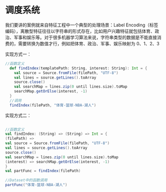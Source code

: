 # 调度系统

我们要讲的案例就来自特征工程中一个典型的处理场景：Label Encoding（标签编码），离散型特征往往以字符串的形式存在，比如用户兴趣特征就包括体育、政治、军事和娱乐等。对于很多机器学习算法来说，字符串类型的数据是不能直接消费的，需要转换为数值才行，例如把体育、政治、军事、娱乐映射为 0、1、2、3

实现方式一：

```scala
//函数定义
  def findIndex(templatePath: String, interest: String): Int = {
    val source = Source.fromFile(filePath, "UTF-8")
    val lines = source.getLines().toArray
    source.close()
    val searchMap = lines.zip(0 until lines.size).toMap
    searchMap.getOrElse(interest, -1)
  }
  //调用
  findIndex(filePath, "体育-篮球-NBA-湖人")
```

实现方式二：

```scala
 
//函数定义
val findIndex: (String) => (String) => Int = {
(filePath) =>
val source = Source.fromFile(filePath, "UTF-8")
val lines = source.getLines().toArray
source.close()
val searchMap = lines.zip(0 until lines.size).toMap
(interest) => searchMap.getOrElse(interest, -1)
}
val partFunc = findIndex(filePath)
 
//Dataset中的函数调用
partFunc("体育-篮球-NBA-湖人")
```

